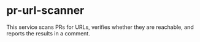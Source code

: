 # pr-url-scanner
This service scans PRs for URLs, verifies whether they are reachable, and reports the results in a comment.
